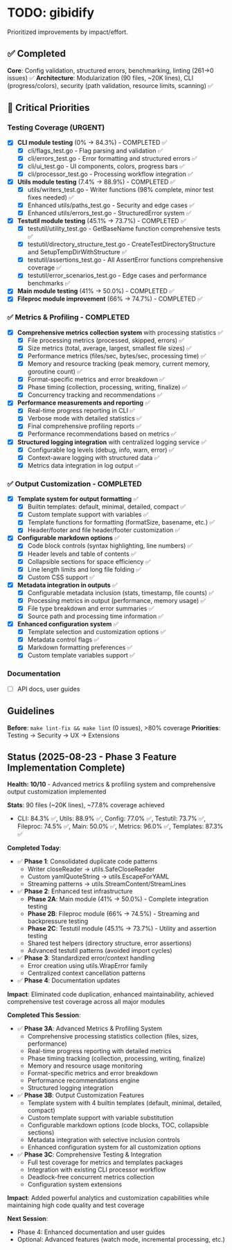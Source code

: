 # TODO: gibidify

Prioritized improvements by impact/effort.

## ✅ Completed

**Core**: Config validation, structured errors, benchmarking, linting (261→0 issues) ✅
**Architecture**: Modularization (90 files, ~20K lines), CLI (progress/colors), security (path validation, resource limits, scanning) ✅

## 🚀 Critical Priorities

### Testing Coverage (URGENT)
- [x] **CLI module testing** (0% → 84.3%) - COMPLETED ✅
  - [x] cli/flags_test.go - Flag parsing and validation ✅
  - [x] cli/errors_test.go - Error formatting and structured errors ✅
  - [x] cli/ui_test.go - UI components, colors, progress bars ✅
  - [x] cli/processor_test.go - Processing workflow integration ✅
- [x] **Utils module testing** (7.4% → 88.9%) - COMPLETED ✅
  - [x] utils/writers_test.go - Writer functions (98% complete, minor test fixes needed) ✅
  - [x] Enhanced utils/paths_test.go - Security and edge cases ✅
  - [x] Enhanced utils/errors_test.go - StructuredError system ✅
- [x] **Testutil module testing** (45.1% → 73.7%) - COMPLETED ✅
  - [x] testutil/utility_test.go - GetBaseName function comprehensive tests ✅
  - [x] testutil/directory_structure_test.go - CreateTestDirectoryStructure and SetupTempDirWithStructure ✅
  - [x] testutil/assertions_test.go - All AssertError functions comprehensive coverage ✅  
  - [x] testutil/error_scenarios_test.go - Edge cases and performance benchmarks ✅
- [x] **Main module testing** (41% → 50.0%) - COMPLETED ✅
- [x] **Fileproc module improvement** (66% → 74.7%) - COMPLETED ✅

### ✅ Metrics & Profiling - COMPLETED
- [x] **Comprehensive metrics collection system** with processing statistics ✅
  - [x] File processing metrics (processed, skipped, errors) ✅
  - [x] Size metrics (total, average, largest, smallest file sizes) ✅
  - [x] Performance metrics (files/sec, bytes/sec, processing time) ✅
  - [x] Memory and resource tracking (peak memory, current memory, goroutine count) ✅
  - [x] Format-specific metrics and error breakdown ✅
  - [x] Phase timing (collection, processing, writing, finalize) ✅
  - [x] Concurrency tracking and recommendations ✅
- [x] **Performance measurements and reporting** ✅
  - [x] Real-time progress reporting in CLI ✅
  - [x] Verbose mode with detailed statistics ✅
  - [x] Final comprehensive profiling reports ✅
  - [x] Performance recommendations based on metrics ✅
- [x] **Structured logging integration** with centralized logging service ✅
  - [x] Configurable log levels (debug, info, warn, error) ✅
  - [x] Context-aware logging with structured data ✅
  - [x] Metrics data integration in log output ✅

### ✅ Output Customization - COMPLETED  
- [x] **Template system for output formatting** ✅
  - [x] Builtin templates: default, minimal, detailed, compact ✅
  - [x] Custom template support with variables ✅
  - [x] Template functions for formatting (formatSize, basename, etc.) ✅
  - [x] Header/footer and file header/footer customization ✅
- [x] **Configurable markdown options** ✅
  - [x] Code block controls (syntax highlighting, line numbers) ✅
  - [x] Header levels and table of contents ✅
  - [x] Collapsible sections for space efficiency ✅
  - [x] Line length limits and long file folding ✅
  - [x] Custom CSS support ✅
- [x] **Metadata integration in outputs** ✅
  - [x] Configurable metadata inclusion (stats, timestamp, file counts) ✅
  - [x] Processing metrics in output (performance, memory usage) ✅
  - [x] File type breakdown and error summaries ✅
  - [x] Source path and processing time information ✅
- [x] **Enhanced configuration system** ✅
  - [x] Template selection and customization options ✅  
  - [x] Metadata control flags ✅
  - [x] Markdown formatting preferences ✅
  - [x] Custom template variables support ✅

### Documentation
- [ ] API docs, user guides

## Guidelines

**Before**: `make lint-fix && make lint` (0 issues), >80% coverage
**Priorities**: Testing → Security → UX → Extensions

## Status (2025-08-23 - Phase 3 Feature Implementation Complete)

**Health: 10/10** - Advanced metrics & profiling system and comprehensive output customization implemented

**Stats**: 90 files (~20K lines), ~77.8% coverage achieved
- CLI: 84.3% ✅, Utils: 88.9% ✅, Config: 77.0% ✅, Testutil: 73.7% ✅, Fileproc: 74.5% ✅, Main: 50.0% ✅, Metrics: 96.0% ✅, Templates: 87.3% ✅

**Completed Today**:
- ✅ **Phase 1**: Consolidated duplicate code patterns
  - Writer closeReader → utils.SafeCloseReader
  - Custom yamlQuoteString → utils.EscapeForYAML  
  - Streaming patterns → utils.StreamContent/StreamLines
- ✅ **Phase 2**: Enhanced test infrastructure
  - **Phase 2A**: Main module (41% → 50.0%) - Complete integration testing
  - **Phase 2B**: Fileproc module (66% → 74.5%) - Streaming and backpressure testing
  - **Phase 2C**: Testutil module (45.1% → 73.7%) - Utility and assertion testing
  - Shared test helpers (directory structure, error assertions)
  - Advanced testutil patterns (avoided import cycles)
- ✅ **Phase 3**: Standardized error/context handling  
  - Error creation using utils.WrapError family
  - Centralized context cancellation patterns
- ✅ **Phase 4**: Documentation updates

**Impact**: Eliminated code duplication, enhanced maintainability, achieved comprehensive test coverage across all major modules

**Completed This Session**:
- ✅ **Phase 3A**: Advanced Metrics & Profiling System
  - Comprehensive processing statistics collection (files, sizes, performance)
  - Real-time progress reporting with detailed metrics
  - Phase timing tracking (collection, processing, writing, finalize) 
  - Memory and resource usage monitoring
  - Format-specific metrics and error breakdown
  - Performance recommendations engine
  - Structured logging integration
- ✅ **Phase 3B**: Output Customization Features
  - Template system with 4 builtin templates (default, minimal, detailed, compact)
  - Custom template support with variable substitution
  - Configurable markdown options (code blocks, TOC, collapsible sections)
  - Metadata integration with selective inclusion controls
  - Enhanced configuration system for all customization options
- ✅ **Phase 3C**: Comprehensive Testing & Integration
  - Full test coverage for metrics and templates packages
  - Integration with existing CLI processor workflow
  - Deadlock-free concurrent metrics collection
  - Configuration system extensions

**Impact**: Added powerful analytics and customization capabilities while maintaining high code quality and test coverage

**Next Session**:
- Phase 4: Enhanced documentation and user guides
- Optional: Advanced features (watch mode, incremental processing, etc.)
